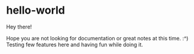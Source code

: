 # hello-world

Hey there!

Hope you are not looking for documentation or great notes at this time. :^) Testing few features here and having fun while doing it.
